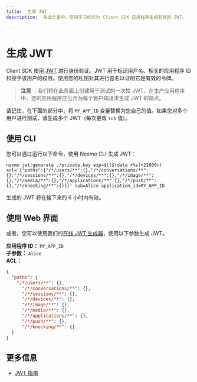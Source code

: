 ```yaml
---
title:  生成 JWT
description:  在此步骤中，您将学习如何为 Client SDK 应用程序生成有效的 JWT。

---
```


生成 JWT
======

Client SDK 使用 [JWT](/concepts/guides/authentication#json-web-tokens-jwt) 进行身份验证。JWT 用于标识用户名、相关的应用程序 ID 和授予该用户的权限。使用您的私钥对其进行签名以证明它是有效的令牌。

> **注意** ：我们将在此页面上创建用于测试的一次性 JWT。在生产应用程序中，您的应用程序应公开为每个客户端请求生成 JWT 的端点。

请记住，在下面的部分中，将 `MY_APP_ID` 变量替换为您自己的值。如果您对多个用户进行测试，请生成多个 JWT（每次更改 `sub` 值）。

使用 CLI
------

您可以通过运行以下命令，使用 Nexmo CLI 生成 JWT：

```shell
nexmo jwt:generate ./private.key exp=$(($(date +%s)+21600)) acl='{"paths":{"/*/users/**":{},"/*/conversations/**":{},"/*/sessions/**":{},"/*/devices/**":{},"/*/image/**":{},"/*/media/**":{},"/*/applications/**":{},"/*/push/**":{},"/*/knocking/**":{}}}' sub=Alice application_id=MY_APP_ID
```

生成的 JWT 将在接下来的 6 小时内有效。

使用 Web 界面
---------

或者，您可以使用我们的[在线 JWT 生成器](/jwt)，使用以下参数生成 JWT。

**应用程序 ID：** `MY_APP_ID`  
**子参数：** `Alice`  
**ACL：** 

```json
{
  "paths": {
    "/*/users/**": {},
      "/*/conversations/**": {},
      "/*/sessions/**": {},
      "/*/devices/**": {},
      "/*/image/**": {},
      "/*/media/**": {},
      "/*/applications/**": {},
      "/*/push/**": {},
      "/*/knocking/**": {}
  }
}
```

更多信息
----

* [JWT 指南](/concepts/guides/authentication#json-web-tokens-jwt)


